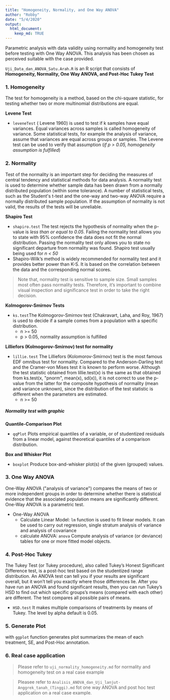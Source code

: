 ```yaml
---
title: "Homogeneity, Normality, and One Way ANOVA"
author: "Robby"
date: "5/4/2020"
output: 
  html_document:
    keep_md: TRUE
---
```




Parametric analysis with data validity using normality and homogeneity test before testing with One Way ANOVA. This analysis has been chosen as perceived suitable with the case provided.

`Uji_Data_dan_ANOVA_Satu.Arah.R` is an R script that consists of **Homogeneity, Normality, One Way ANOVA, and Post-Hoc Tukey Test**

### 1. Homogeneity

The test for homogeneity is a method, based on the chi-square statistic, for testing whether two or more multinomial distributions are equal.

**Levene Test**

* `leveneTest` ( Levene 1960) is used to test if k samples have equal variances. Equal variances across samples is called homogeneity of variance. Some statistical tests, for example the analysis of variance, assume that variances are equal across groups or samples. The Levene test can be used to verify that assumption (*if p > 0.05, homogeneity assumption is fulfilled*)

### 2. Normality

Test of the normality is an important step for deciding the measures of central tendency and statistical methods for data analysis. A normality test is used to determine whether sample data has been drawn from a normally distributed population (within some tolerance). A number of statistical tests, such as the Student's t-test and the one-way and two-way ANOVA require a normally distributed sample population. If the assumption of normality is not valid, the results of the tests will be unreliable.

**Shapiro Test**

* `shapiro.test` The test rejects the hypothesis of normality when the p-value is *less than or equal to 0.05*.  Failing the normality test allows you to state with 95% confidence the data does not fit the normal distribution.  Passing the normality test only allows you to state no significant departure from normality was found. Shapiro test usually being used for *n < 50*
* Shapiro-Wilk’s method is widely recommended for normality test and it provides better power than K-S. It is based on the correlation between the data and the corresponding normal scores.

> Note that, normality test is sensitive to sample size. Small samples most often pass normality tests. Therefore, it’s important to combine visual inspection and significance test in order to take the right decision.

**Kolmogorov-Smirnov Tests**

* `ks.test`The Kolmogorov-Smirnov test (Chakravart, Laha, and Roy, 1967) is used to decide if a sample comes from a population with a specific distribution.
  + n >= 50
  + p > 0.05, normality assumption is fulfilled
  
**Lilliefors (Kolmogorov-Smirnov) test for normality**

* `lillie.test` The Lilliefors (Kolomorov-Smirnov) test is the most famous EDF omnibus test for normality. Compared to the Anderson-Darling test and the Cramer-von Mises test it is known to perform worse. Although the test statistic obtained from lillie.test(x) is the same as that obtained from ks.test(x, "pnorm", mean(x), sd(x)), it is not correct to use the p-value from the latter for the composite hypothesis of normality (mean and variance unknown), since the distribution of the test statistic is different when the parameters are estimated.
  + n >= 50
  
##### **Normality test with graphic**

**Quantile-Comparison Plot**

* `qqPlot` Plots empirical quantiles of a variable, or of studentized residuals from a linear model, against theoretical quantiles of a comparison distribution.

**Box and Whisker Plot**

* `boxplot` Produce box-and-whisker plot(s) of the given (grouped) values.

### 3. One Way ANOVA

One-Way ANOVA ("analysis of variance") compares the means of two or more independent groups in order to determine whether there is statistical evidence that the associated population means are significantly different. One-Way ANOVA is a parametric test.

* One-Way ANOVA
  + Calculate Linear Model: `lm` function is used to fit linear models. It can be used to carry out regression, single stratum analysis of variance and analysis of covariance
  + calculate ANOVA: `anova` Compute analysis of variance (or deviance) tables for one or more fitted model objects.
  
### 4. Post-Hoc Tukey

The Tukey Test (or Tukey procedure), also called Tukey’s Honest Significant Difference test, is a post-hoc test based on the studentized range distribution. An ANOVA test can tell you if your results are significant overall, but it won’t tell you exactly where those differences lie. After you have run an ANOVA and found significant results, then you can run Tukey’s HSD to find out which specific groups’s means (compared with each other) are different. The test compares all possible pairs of means.

  + `HSD.test` It makes multiple comparisons of treatments by means of Tukey. The level by alpha default is 0.05.
  
### 5. Generate Plot

with `ggplot` function generates plot summarizes the mean of each treatment, SE, and Post-Hoc annotation.

### 6. Real case application

> Please refer to `uji_normality_homogeneity.md` for normality and homogeneity test on a real case example

> Pleasee refer to `Analisis_ANOVA_dan_Uji_lanjut-Anggrek_tanah_(Tinggi).md` fot one way ANOVA and post hoc test application on a real case example.


  




